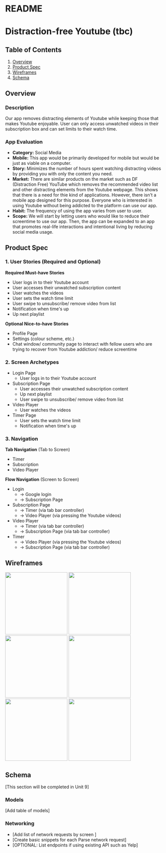 README
===

# Distraction-free Youtube (tbc)

## Table of Contents
1. [Overview](#Overview)
1. [Product Spec](#Product-Spec)
1. [Wireframes](#Wireframes)
2. [Schema](#Schema)

## Overview
### Description
Our app removes distracting elements of Youtube while keeping those that makes Youtube enjoyable. User can only access unwatched videos in their subscription box and can set limits to their watch time.

### App Evaluation
- **Category:** Social Media
- **Mobile:** This app would be primarily developed for mobile but would be just as viable on a computer.
- **Story:** Minimizes the number of hours spent watching distracting videos by providing you with only the content you need.
- **Market:** There are similar products on the market such as DF (Distraction Free) YouTube which removes the recommended video list and other distracting elements from the Youtube webpage. This shows that there is a need for thie kind of applications. However, there isn't a mobile app designed for this purpose. Everyone who is interested in using Youtube without being addicted to the platform can use our app.
- **Habit:** The frequency of using the app varies from user to user.
- **Scope:** We will start by letting users who would like to reduce their screentime to use our app. Then, the app can be expanded to an app that promotes real-life interactions and intentional living by reducing social media usage.

## Product Spec

### 1. User Stories (Required and Optional)

**Required Must-have Stories**

* User logs in to their Youtube account
* User accesses their unwatched subscription content
* User watches the videos
* User sets the watch time limit
* User swipe to unsubscribe/ remove video from list
* Notification when time's up
* Up next playlist

**Optional Nice-to-have Stories**

* Profile Page
* Settings (colour scheme, etc.)
* Chat window/ community page to interact with fellow users who are trying to recover from Youtube addiction/ reduce screentime

### 2. Screen Archetypes

* Login Page
   * User logs in to their Youtube account
* Subscription Page
   * User accesses their unwatched subscription content
   * Up next playlist
   * User swipe to unsubscribe/ remove video from list
* Video Player
   * User watches the videos
* Timer Page
   * User sets the watch time limit
   * Notification when time's up

### 3. Navigation

**Tab Navigation** (Tab to Screen)

* Timer
* Subscription
* Video Player

**Flow Navigation** (Screen to Screen)

* Login
   * -> Google login
   * -> Subscription Page
* Subscription Page
   * -> Timer (via tab bar controller)
   * -> Video Player (via pressing the Youtube videos)
* Video Player
   * -> Timer (via tab bar controller)
   * -> Subscription Page (via tab bar controller)
* Timer
   * -> Video Player (via pressing the Youtube videos)
   * -> Subscription Page (via tab bar controller)

## Wireframes
<img src="https://i.imgur.com/EbAfKAA.jpg" width="200"/>
<img src="https://i.imgur.com/acHvgmN.jpg" width="200"/>
<img src="https://i.imgur.com/fmeJrGt.jpg" width="200"/>
<img src="https://i.imgur.com/K65WLPV.jpg" width="200"/>
<img src="https://i.imgur.com/RN1nLUe.jpg" width="200"/>
<img src="https://i.imgur.com/xFGqpEG.jpg" width="200"/>

## Schema 
[This section will be completed in Unit 9]
### Models
[Add table of models]
### Networking
- [Add list of network requests by screen ]
- [Create basic snippets for each Parse network request]
- [OPTIONAL: List endpoints if using existing API such as Yelp]